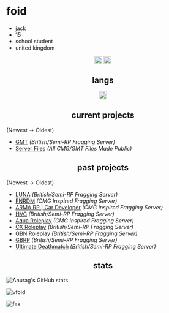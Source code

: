 <h1>foid</h1>

- jack
- 15
- school student
- united kingdom

<p align="center">
  <a href="https://twitch.tv/ffoid/" target="blank"><img align="center" src="https://cdn.jsdelivr.net/npm/simple-icons@3.0.1/icons/twitch.svg" alt="twitch" height="20" width="20" /></a>
<a href="https://www.youtube.com/@foidd/" target="blank"><img align="center" src="https://cdn.jsdelivr.net/npm/simple-icons@3.0.1/icons/youtube.svg" alt="youtube" height="20" width="20" /></a>
</p>

<h2 align="center">langs</h2>

<p align="center">
<img align="center" src="https://upload.wikimedia.org/wikipedia/commons/c/cf/Lua-Logo.svg" alt="lua" height="20" width="20" />
</p>

<h2 align="center">current projects</h2>

(Newest -> Oldest)

- [GMT](https://discord.gg/gmt) *(British/Semi-RP Fragging Server)*
- [Server Files](https://discord.gg/barnsyxfoid) *(All CMG/GMT Files Made Public)*

<h2 align="center">past projects</h2>

(Newest -> Oldest)

- [LUNA](https://discord.gg/TKzbeHttd5) *(British/Semi-RP Fragging Server)*
- [FNRDM](https://discord.gg/fnrdm) *(CMG Inspired Fragging Server)*
- [ARMA RP | Car Developer](https://discord.gg/armarp) *(CMG Inspired Fragging Server)*
- [HVC](https://discord.gg/HVC5M) *(British/Semi-RP Fragging Server)*
- [Aqua Roleplay](https://discord.gg/aquarpuk) *(CMG Inspired Fragging Server)*
- [CX Roleplay](https://discord.gg/cx5m) *(British/Semi-RP Fragging Server)*
- [GBN Roleplay](https://discord.gg/gbn5m) *(British/Semi-RP Fragging Server)*
- [GBRP](https://discord.gg/gbrp) *(British/Semi-RP Fragging Server)*
- [Ultimate Deathmatch](https://discord.gg/umdm) *(British/Semi-RP Fragging Server)*

<h2 align="center">stats</h2>

![Anurag's GitHub stats](https://github-readme-stats.vercel.app/api?username=vfoid&count_private=true&show_icons=true&theme=dracula)
<p><img align="center" src="https://github-readme-streak-stats.herokuapp.com/?user=vfoid&" alt="vfoid" /></p>
<img src="https://komarev.com/ghpvc/?username=eluxbar&color=lightgray" alt="fax" width="" height="">
